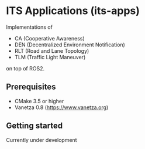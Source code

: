 # ITS Applications (its-apps)
Implementations of
- CA (Cooperative Awareness)
- DEN (Decentralized Environment Notification)
- RLT (Road and Lane Topology)
- TLM (Traffic Light Maneuver)

on top of ROS2.

## Prerequisites
- CMake 3.5 or higher
- Vanetza 0.8 (https://www.vanetza.org)

## Getting started
Currently under development
